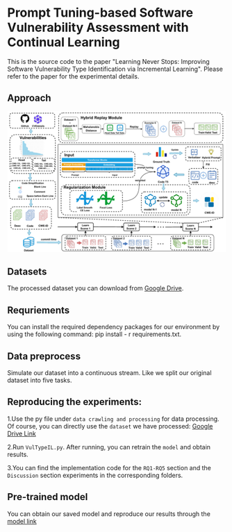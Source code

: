 # Prompt Tuning-based Software Vulnerability Assessment with Continual Learning

This is the source code to the paper "Learning Never Stops: Improving Software Vulnerability Type Identification via Incremental Learning". Please refer to the paper for the experimental details.

## Approach
<img src="figs/framework.png">

## Datasets
The processed dataset you can download from <a href="https://drive.google.com/drive/folders/1GuchdeFsGUKh8tvCles9kcjIcC-loD5v?usp=drive_link">Google Drive</a>.

## Requriements
You can install the required dependency packages for our environment by using the following command: pip install - r requirements.txt.

## Data preprocess
Simulate our dataset into a continuous stream. Like we split our original dataset into five tasks.

## Reproducing the experiments:
1.Use the py file under ``data crawling and processing`` for data processing. Of course, you can directly use the ``dataset`` we have processed: [Google Drive Link](https://drive.google.com/drive/folders/1P42XsDWeMqAW33oS0gGamXEqxYiMjO5i?usp=drive_link)

2.Run ``VulTypeIL.py``. After running, you can retrain the ``model`` and obtain results.

3.You can find the implementation code for the ``RQ1-RQ5`` section and the ``Discussion`` section experiments in the corresponding folders. 

## Pre-trained model
You can obtain our saved model and reproduce our results through the <a href="https://drive.google.com/drive/folders/1GuchdeFsGUKh8tvCles9kcjIcC-loD5v">model link</a>
